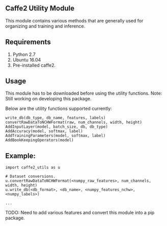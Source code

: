 ## Caffe2 Utility Module
This module contains various methods that are generally used for organizing and training and inference.

## Requirements
1. Python 2.7
2. Ubuntu 16.04
3. Pre-installed caffe2.

## Usage
This module has to be downloaded before using the utility functions.
Note: Still working on developing this package.

Below are the utility functions supported currently:

```
write_db(db_type, db_name, features, labels)
convertRawDataToNCHWFormat(raw, num_channels, width, height)
AddInputLayer(model, batch_size, db, db_type)
AddAccuracy(model, softmax, label)
AddTrainingParameters(model, softmax, label)
AddBookKeepingOperators(model)
```

## Example:

```
import caffe2_utils as u

# Dataset conversions.
u.convertRawDataToNCHWFormat(<numpy_raw_features>, num_channels, width, height)
u.write_db(<db_format>, <db_name>, <numpy_features_nchw>, <numpy_labels>)

...

```

TODO: Need to add various features and convert this module into a pip package.
